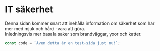 # IT säkerhet

Denna sidan kommer snart att inehålla information om säkerhet som har mer med mjuk och hård -vara att göra.  
Inledningsvis mer basala saker som brandväggar, yxor och katter.

```javascript
const code = `Även detta är en test-sida just nu!`;
```
